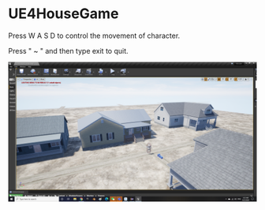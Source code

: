 # UE4HouseGame

Press W A S D to control the movement of character.

Press " ~ " and then type exit to quit.


![](https://github.com/XuchenSun/UE4HouseGame/blob/master/Land%20and%20house.png)
